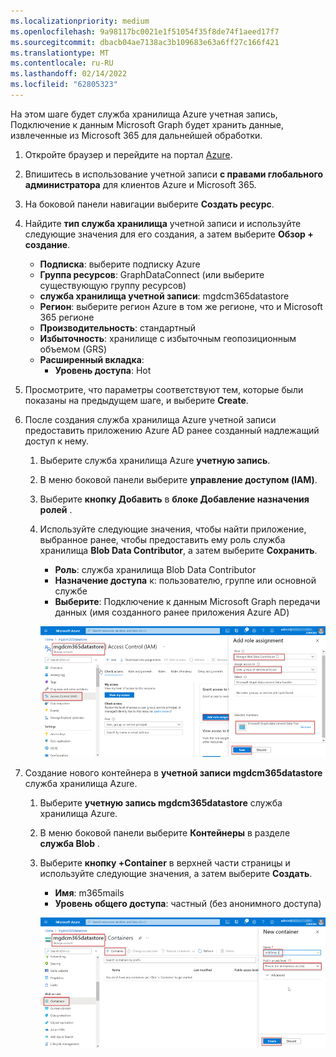 ```yaml
---
ms.localizationpriority: medium
ms.openlocfilehash: 9a98117bc0021e1f51054f35f8de74f1aeed17f7
ms.sourcegitcommit: dbacb04ae7138ac3b109683e63a6ff27c166f421
ms.translationtype: MT
ms.contentlocale: ru-RU
ms.lasthandoff: 02/14/2022
ms.locfileid: "62805323"
---
```

<!-- markdownlint-disable MD002 MD041 -->

На этом шаге будет служба хранилища Azure учетная запись, Подключение к данным Microsoft Graph будет хранить данные, извлеченные из Microsoft 365 для дальнейшей обработки.

1. Откройте браузер и перейдите на портал [Azure](https://portal.azure.com/).

1. Впишитесь в использование учетной записи **с правами глобального администратора** для клиентов Azure и Microsoft 365.

1. На боковой панели навигации выберите **Создать ресурс**.

1. Найдите **тип служба хранилища** учетной записи и используйте следующие значения для его создания, а затем выберите **Обзор + создание**.

    - **Подписка**: выберите подписку Azure
    - **Группа ресурсов**: GraphDataConnect (или выберите существующую группу ресурсов)
    - **служба хранилища учетной записи**: mgdcm365datastore
    - **Регион**: выберите регион Azure в том же регионе, что и Microsoft 365 регионе
    - **Производительность**: стандартный
    - **Избыточность**: хранилище с избыточным геопозиционным объемом (GRS)
    - **Расширенный вкладка**:
      - **Уровень доступа**: Hot

1. Просмотрите, что параметры соответствуют тем, которые были показаны на предыдущем шаге, и выберите **Create**.

1. После создания служба хранилища Azure учетной записи предоставить приложению Azure AD ранее созданный надлежащий доступ к нему.

    1. Выберите служба хранилища Azure **учетную запись**.
    2. В меню боковой панели выберите **управление доступом (IAM)**.
    3. Выберите **кнопку Добавить** в **блоке Добавление назначения ролей** .
    4. Используйте следующие значения, чтобы найти приложение, выбранное ранее, чтобы предоставить ему роль служба хранилища **Blob Data Contributor**, а затем выберите **Сохранить**.

        - **Роль**: служба хранилища Blob Data Contributor
        - **Назначение доступа** к: пользователю, группе или основной службе
        - **Выберите**: Подключение к данным Microsoft Graph передачи данных (имя созданного ранее приложения Azure AD)

        ![Снимок экрана, показывающий правильное назначение ролей приложению для Подключение к данным Microsoft Graph в служба хранилища Azure учетной записи на портале Azure.](images/data-connect-azure-storage-role.png)

1. Создание нового контейнера в **учетной записи mgdcm365datastore** служба хранилища Azure.

    1. Выберите **учетную запись mgdcm365datastore** служба хранилища Azure.
    2. В меню боковой панели выберите **Контейнеры** в разделе **служба Blob** .
    3. Выберите **кнопку +Container** в верхней части страницы и используйте следующие значения, а затем выберите **Создать**.

        - **Имя**: m365mails
        - **Уровень общего доступа**: частный (без анонимного доступа)

        ![Снимок экрана, показывающий создание нового контейнера m365mails в контейнерах blob служба хранилища учетной записи на портале Azure.](images/data-connect-azure-storage-container.png)
